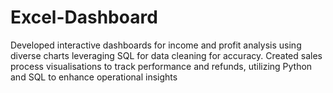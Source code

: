 # Excel-Dashboard
Developed interactive dashboards for income and profit analysis using diverse charts leveraging SQL for data cleaning for accuracy.
Created sales process visualisations to track performance and refunds, utilizing Python and SQL to enhance operational insights
